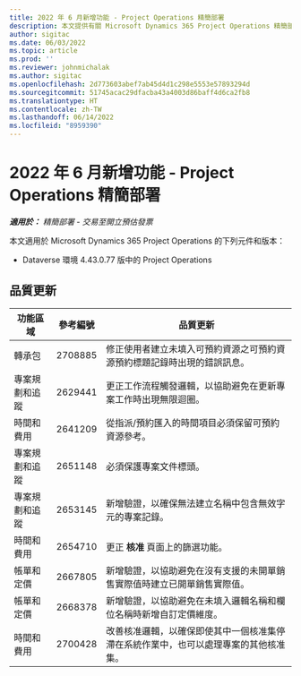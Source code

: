 ```yaml
---
title: 2022 年 6 月新增功能 - Project Operations 精簡部署
description: 本文提供有關 Microsoft Dynamics 365 Project Operations 精簡部署 2022 年 6 月發行版本中所提供之品質更新的資訊。
author: sigitac
ms.date: 06/03/2022
ms.topic: article
ms.prod: ''
ms.reviewer: johnmichalak
ms.author: sigitac
ms.openlocfilehash: 2d773603abef7ab45d4d1c298e5553e57893294d
ms.sourcegitcommit: 51745acac29dfacba43a4003d86baff4d6ca2fb8
ms.translationtype: HT
ms.contentlocale: zh-TW
ms.lasthandoff: 06/14/2022
ms.locfileid: "8959390"
---
```

# <a name="whats-new-june-2022---project-operations-lite-deployment"></a>2022 年 6 月新增功能 - Project Operations 精簡部署

_**適用於：** 精簡部署 - 交易至開立預估發票_

本文適用於 Microsoft Dynamics 365 Project Operations 的下列元件和版本：

- Dataverse 環境 4.43.0.77 版中的 Project Operations

## <a name="quality-updates"></a>品質更新

| 功能區域 | 參考編號 | 品質更新 |
| --- | --- | --- |
| 轉承包 | 2708885 | 修正使用者建立未填入可預約資源之可預約資源預約標題記錄時出現的錯誤訊息。 |
| 專案規劃和追蹤 | 2629441 | 更正工作流程觸發邏輯，以協助避免在更新專案工作時出現無限迴圈。 |
| 時間和費用 | 2641209 | 從指派/預約匯入的時間項目必須保留可預約資源參考。 |
| 專案規劃和追蹤 | 2651148 | 必須保護專案文件標頭。|
| 專案規劃和追蹤 | 2653145 | 新增驗證，以確保無法建立名稱中包含無效字元的專案記錄。 |
| 時間和費用 | 2654710 | 更正 **核准** 頁面上的篩選功能。 |
| 帳單和定價 | 2667805 | 新增驗證，以協助避免在沒有支援的未開單銷售實際值時建立已開單銷售實際值。 |
| 帳單和定價 | 2668378 | 新增驗證，以協助避免在未填入邏輯名稱和欄位名稱時新增自訂定價維度。 |
| 時間和費用 | 2700428 | 改善核准邏輯，以確保即使其中一個核准集停滯在系統作業中，也可以處理專案的其他核准集。 |

